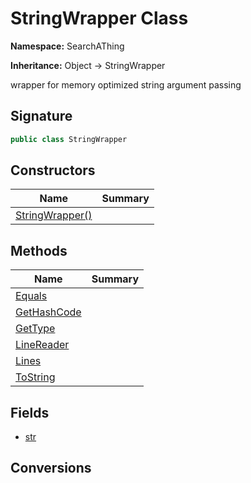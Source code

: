 # StringWrapper Class
**Namespace:** SearchAThing

**Inheritance:** Object → StringWrapper

wrapper for memory optimized string argument passing

## Signature
```csharp
public class StringWrapper
```
## Constructors
|**Name**|**Summary**|
|---|---|
|[StringWrapper()](StringWrapper/ctors.md)||
## Methods
|**Name**|**Summary**|
|---|---|
|[Equals](StringWrapper/Equals.md)||
|[GetHashCode](StringWrapper/GetHashCode.md)||
|[GetType](StringWrapper/GetType.md)||
|[LineReader](StringWrapper/LineReader.md)||
|[Lines](StringWrapper/Lines.md)||
|[ToString](StringWrapper/ToString.md)||
## Fields
- [str](StringWrapper/str.md)
## Conversions

